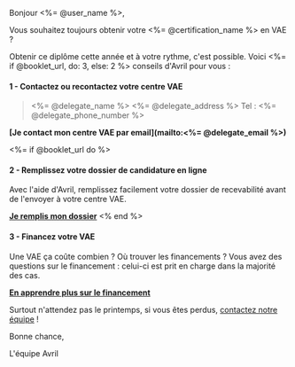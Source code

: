 Bonjour <%= @user_name %>,

Vous souhaitez toujours obtenir votre <%= @certification_name %> en VAE ?

Obtenir ce diplôme cette année et à votre rythme, c'est possible.
Voici <%= if @booklet_url, do: 3, else: 2 %> conseils d'Avril pour vous :

#### 1 - Contactez ou recontactez votre centre VAE

> <%= @delegate_name %>
> <%= @delegate_address %>
> Tel : <%= @delegate_phone_number %>

**[Je contact mon centre VAE par email](mailto:<%= @delegate_email %>)**

<%= if @booklet_url do %>
#### 2 - Remplissez votre dossier de candidature en ligne

Avec l'aide d'Avril, remplissez facilement votre dossier de recevabilité avant de l'envoyer à votre centre VAE.

**[Je remplis mon dossier](<%= @booklet_url %>)**
<% end %>


#### 3 - Financez votre VAE

Une VAE ça coûte combien ? Où trouver les financements ? Vous avez des questions sur le financement : celui-ci est prit en charge dans la majorité des cas.

**[En apprendre plus sur le financement](https://avril.pole-emploi.fr/financement-vae)**



Surtout n'attendez pas le printemps, si vous êtes perdus, [contactez notre équipe](contact@avril.pole-emploi.fr) !

Bonne chance,

L'équipe Avril
